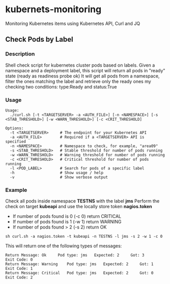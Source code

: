 # kubernets-monitoring
Monitoring Kubernetes items using Kubernetes API, Curl and JQ

## Check Pods by Label

### Description
Shell check script for kubernetes cluster  pods   based on labels.
Given a namespace and a deployment label, this script will return all pods in "ready"  state (ready as readiness probe ok)
It will get all pods from a namespace, filter the ones matching the label and retrieve only the ready ones my checking two conditions: type:Ready and status:True

### Usage

```
Usage:
  ./curl.sh [-t <TARGETSERVER> -a <AUTH_FILE>] [-n <NAMESPACE>] [-s <STAB_THRESHOLD>] [-w <WARN_THRESHOLD>] [-c <CRIT_THRESHOLD]

Options:
  -t <TARGETSERVER>     # The endpoint for your Kubernetes API
  -a <AUTH_FILE>        # Required if a <TARGETSERVER> API is specified
  -n <NAMESPACE>        # Namespace to check, for example, "area09"
  -s <STAB_THRESHOLD>   # Stable threshold for number of pods running
  -w <WARN_THRESHOLD>   # Warning threshold for number of pods running
  -c <CRIT_THRESHOLD>	# Critical threshold for number of pods running
  -l <POD_LABEL>		# Search for pods of a specific label
  -h			        # Show usage / help
  -v			        # Show verbose output
  ```
  ### Example
  
  Check all pods inside namespace **TESTNS** with the label **jms**
  Perform the check on target **kubeapi** and use the locally store token **nagios.token**
  - If number of pods found is 0 (-c 0) return CRITICAL
  - If number of pods found is 1 (-w 1) return WARNING
  - If number of pods found >  2 (-s 2) return OK
  
  
  ```
  sh curl.sh -a nagios.token -t kubeapi -n TESTNS -l jms -s 2 -w 1 -c 0
  ```
  
  This will return one of the following types of messages:
  ```
  Return Message: Ok 	 Pod type: jms	 Expected: 2 	 Got: 3 	 Exit Code: 0
  Return Message: Warning 	 Pod type: jms	 Expected: 2 	 Got: 1 	 Exit Code: 1
  Return Message: Critical 	 Pod type: jms	 Expected: 2 	 Got: 0 	 Exit Code: 2
  ```
